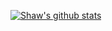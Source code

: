[![Shaw's github stats](https://github-readme-stats.vercel.app/api?username=liuilin&count_private=true&show_icons=true&theme=radical)](https://github.com/anuraghazra/github-readme-stats)
